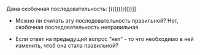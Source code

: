Дана скобочная последовательность: [((())()(())]]

- Можно ли считать эту последовательность правильной?
Нет, скобочная последовательность неправильная

- Если ответ на предыдущий вопрос “нет” - то что необходимо в ней изменить, чтоб она стала правильной?
